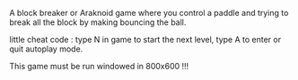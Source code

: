 A block breaker or Araknoid game where you control a paddle and trying to break all the block by making bouncing the ball.

little cheat code : type N in game to start the next level, type A to enter or quit autoplay mode.

This game must be run windowed in 800x600 !!!